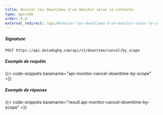 ```yaml
---
title: Annuler les downtimes d'un monitor selon le contexte
type: apicode
order: 9.4
external_redirect: /api/#annuler-les-downtimes-d-un-monitor-selon-le-contexte
---
```


##### Signature
`POST https://api.datadoghq.com/api/v1/downtime/cancel/by_scope`
##### Exemple de requête
{{< code-snippets basename="api-monitor-cancel-downtime-by-scope" >}}
##### Exemple de réponse
{{< code-snippets basename="result.api-monitor-cancel-downtime-by-scope" >}}

